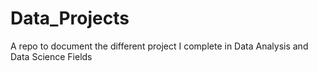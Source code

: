 # Data_Projects
A repo to document the different project I complete in Data Analysis and Data Science Fields
